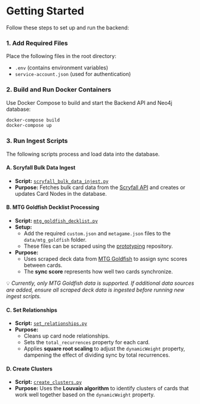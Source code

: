 # Getting Started  

Follow these steps to set up and run the backend:  

### 1. Add Required Files  
Place the following files in the root directory:  
- `.env` (contains environment variables)  
- `service-account.json` (used for authentication)  

### 2. Build and Run Docker Containers  
Use Docker Compose to build and start the Backend API and Neo4j database:  
```sh
docker-compose build  
docker-compose up  
```  

### 3. Run Ingest Scripts  
The following scripts process and load data into the database.  

#### **A. Scryfall Bulk Data Ingest**  
- **Script:** [`scryfall_bulk_data_injest.py`](src/db_processing/scryfall_bulk_data_injest.py)  
- **Purpose:** Fetches bulk card data from the [Scryfall API](https://scryfall.com/) and creates or updates Card Nodes in the database.  

#### **B. MTG Goldfish Decklist Processing**  
- **Script:** [`mtg_goldfish_decklist.py`](src/db_processing/mtg_goldfish_decklist.py)  
- **Setup:**  
  - Add the required `custom.json` and `metagame.json` files to the `data/mtg_goldfish` folder.  
  - These files can be scraped using the [prototyping](https://github.com/MTG-Synchronizer/prototyping) repository.  
- **Purpose:**  
  - Uses scraped deck data from [MTG Goldfish](https://www.mtggoldfish.com/) to assign sync scores between cards.  
  - The **sync score** represents how well two cards synchronize.  

💡 *Currently, only MTG Goldfish data is supported. If additional data sources are added, ensure all scraped deck data is ingested before running new ingest scripts.*  

#### **C. Set Relationships**  
- **Script:** [`set_relationships.py`](src/db_processing/set_relationships.py)  
- **Purpose:**  
  - Cleans up card node relationships.  
  - Sets the `total_recurrences` property for each card.  
  - Applies **square root scaling** to adjust the `dynamicWeight` property, dampening the effect of dividing sync by total recurrences.  

#### **D. Create Clusters**  
- **Script:** [`create_clusters.py`](src/db_processing/create_clusters.py)  
- **Purpose:** Uses the **Louvain algorithm** to identify clusters of cards that work well together based on the `dynamicWeight` property.  